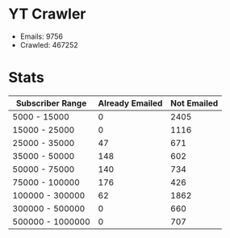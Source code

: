 # YT Crawler
- Emails: 9756
- Crawled: 467252

# Stats
| Subscriber Range  | Already Emailed | Not Emailed |
|-------|-------|-------|
| 5000 - 15000 | 0 | 2405 |
| 15000 - 25000 | 0 | 1116 |
| 25000 - 35000 | 47 | 671 |
| 35000 - 50000 | 148 | 602 |
| 50000 - 75000 | 140 | 734 |
| 75000 - 100000 | 176 | 426 |
| 100000 - 300000 | 62 | 1862 |
| 300000 - 500000 | 0 | 660 |
| 500000 - 1000000 | 0 | 707 |
